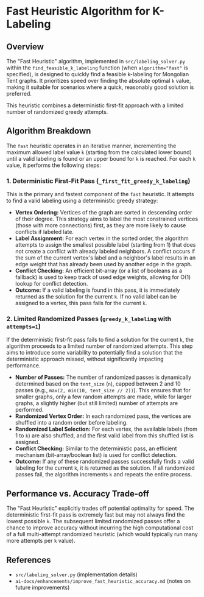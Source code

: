 # Fast Heuristic Algorithm for K-Labeling

## Overview

The "Fast Heuristic" algorithm, implemented in `src/labeling_solver.py` within the `find_feasible_k_labeling` function (when `algorithm="fast"` is specified), is designed to quickly find a feasible k-labeling for Mongolian Tent graphs. It prioritizes speed over finding the absolute optimal `k` value, making it suitable for scenarios where a quick, reasonably good solution is preferred.

This heuristic combines a deterministic first-fit approach with a limited number of randomized greedy attempts.

## Algorithm Breakdown

The `fast` heuristic operates in an iterative manner, incrementing the maximum allowed label value `k` (starting from the calculated lower bound) until a valid labeling is found or an upper bound for `k` is reached. For each `k` value, it performs the following steps:

### 1. Deterministic First-Fit Pass (`_first_fit_greedy_k_labeling`)

This is the primary and fastest component of the `fast` heuristic. It attempts to find a valid labeling using a deterministic greedy strategy:

*   **Vertex Ordering:** Vertices of the graph are sorted in descending order of their degree. This strategy aims to label the most constrained vertices (those with more connections) first, as they are more likely to cause conflicts if labeled late.
*   **Label Assignment:** For each vertex in the sorted order, the algorithm attempts to assign the smallest possible label (starting from 1) that does not create a conflict with already labeled neighbors. A conflict occurs if the sum of the current vertex's label and a neighbor's label results in an edge weight that has already been used by another edge in the graph.
*   **Conflict Checking:** An efficient bit-array (or a list of booleans as a fallback) is used to keep track of used edge weights, allowing for O(1) lookup for conflict detection.
*   **Outcome:** If a valid labeling is found in this pass, it is immediately returned as the solution for the current `k`. If no valid label can be assigned to a vertex, this pass fails for the current `k`.

### 2. Limited Randomized Passes (`greedy_k_labeling` with `attempts=1`)

If the deterministic first-fit pass fails to find a solution for the current `k`, the algorithm proceeds to a limited number of randomized attempts. This step aims to introduce some variability to potentially find a solution that the deterministic approach missed, without significantly impacting performance.

*   **Number of Passes:** The number of randomized passes is dynamically determined based on the `tent_size` (`n`), capped between 2 and 10 passes (e.g., `max(2, min(10, tent_size // 2))`). This ensures that for smaller graphs, only a few random attempts are made, while for larger graphs, a slightly higher (but still limited) number of attempts are performed.
*   **Randomized Vertex Order:** In each randomized pass, the vertices are shuffled into a random order before labeling.
*   **Randomized Label Selection:** For each vertex, the available labels (from 1 to `k`) are also shuffled, and the first valid label from this shuffled list is assigned.
*   **Conflict Checking:** Similar to the deterministic pass, an efficient mechanism (bit-array/boolean list) is used for conflict detection.
*   **Outcome:** If any of these randomized passes successfully finds a valid labeling for the current `k`, it is returned as the solution. If all randomized passes fail, the algorithm increments `k` and repeats the entire process.

## Performance vs. Accuracy Trade-off

The "Fast Heuristic" explicitly trades off potential optimality for speed. The deterministic first-fit pass is extremely fast but may not always find the lowest possible `k`. The subsequent limited randomized passes offer a chance to improve accuracy without incurring the high computational cost of a full multi-attempt randomized heuristic (which would typically run many more attempts per `k` value).

## References

*   `src/labeling_solver.py` (implementation details)
*   `ai-docs/enhancements/improve_fast_heuristic_accuracy.md` (notes on future improvements)

